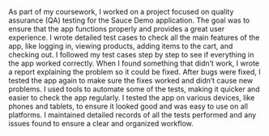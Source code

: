 As part of my coursework, I worked on a project focused on quality assurance (QA) testing for the Sauce Demo application. The goal was to ensure that the app functions properly and provides a great user experience.
I wrote detailed test cases to check all the main features of the app, like logging in, viewing products, adding items to the cart, and checking out.
I followed my test cases step by step to see if everything in the app worked correctly.
When I found something that didn’t work, I wrote a report explaining the problem so it could be fixed.
After bugs were fixed, I tested the app again to make sure the fixes worked and didn’t cause new problems.
I used tools to automate some of the tests, making it quicker and easier to check the app regularly.
I tested the app on various devices, like phones and tablets, to ensure it looked good and was easy to use on all platforms.
I maintained detailed records of all the tests performed and any issues found to ensure a clear and organized workflow.
